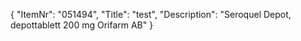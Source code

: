 {
  "ItemNr": "051494",
  "Title": "test",
  "Description": "Seroquel Depot, depottablett 200 mg Orifarm AB"
}
